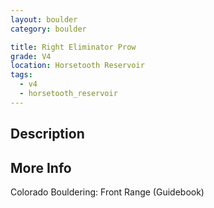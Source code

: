 ```yaml
---
layout: boulder
category: boulder

title: Right Eliminator Prow
grade: V4
location: Horsetooth Reservoir
tags:
  - v4
  - horsetooth_reservoir
---
```


## Description


## More Info
Colorado Bouldering: Front Range (Guidebook)
